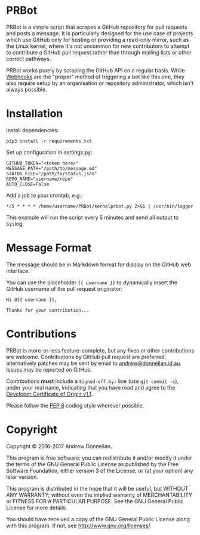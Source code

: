 # PRBot

PRBot is a simple script that scrapes a GitHub repository for pull requests and
posts a message. It is particularly designed for the use case of projects which
use GitHub only for hosting or providing a read-only mirror, such as the Linux
kernel, where it's not uncommon for new contributors to attempt to contribute a
GitHub pull request rather than through mailing lists or other correct pathways.

PRBot works purely by scraping the GitHub API on a regular basis. While
[Webhooks](https://developer.github.com/webhooks/) are the "proper" method of
triggering a bot like this one, they also require setup by an organisation or
repository administrator, which isn't always possible.

# Installation

Install dependencies:

    pip3 install -r requirements.txt

Set up configuration in settings.py:

	GITHUB_TOKEN="<token here>"
	MESSAGE_PATH="/path/to/message.md"
	STATUS_FILE="/path/to/status.json"
	REPO_NAME="username/repo"
	AUTO_CLOSE=False

Add a job to your crontab, e.g.:

	*/5 * * * * /home/username/PRBot/kernelprbot.py 2>&1 | /usr/bin/logger

This example will run the script every 5 minutes and send all output
to syslog.

# Message Format

The message should be in Markdown format for display on the GitHub web
interface.

You can use the placeholder `{{ username }}` to dynamically insert the
GitHub username of the pull request originator:

	Hi @{{ username }},
	
	Thanks for your contribution...

# Contributions

PRBot is more-or-less feature-complete, but any fixes or other contributions are
welcome. Contributions by GitHub pull request are preferred, alternatively
patches may be sent by email to <andrew@donnellan.id.au>. Issues may be reported
on GitHub.

Contributions **must** include a `Signed-off-by:` line (use `git commit -s`),
under your real name, indicating that you have read and agree to the
[Developer Certificate of Origin v1.1](https://developercertificate.org/).

Please follow the [PEP 8](https://www.python.org/dev/peps/pep-0008/) coding
style wherever possible.

# Copyright

Copyright &copy; 2016-2017 Andrew Donnellan.

This program is free software: you can redistribute it and/or modify
it under the terms of the GNU General Public License as published by
the Free Software Foundation, either version 3 of the License, or (at
your option) any later version.

This program is distributed in the hope that it will be useful, but
WITHOUT ANY WARRANTY; without even the implied warranty of
MERCHANTABILITY or FITNESS FOR A PARTICULAR PURPOSE.  See the GNU
General Public License for more details.

You should have received a copy of the GNU General Public License
along with this program.  If not, see <http://www.gnu.org/licenses/>.
